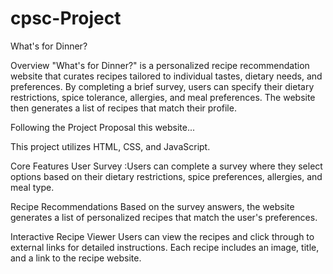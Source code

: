 # cpsc-Project

What's for Dinner?

Overview
"What's for Dinner?" is a personalized recipe recommendation website that curates recipes tailored to individual tastes, dietary needs, and preferences. By completing a brief survey, users can specify their dietary restrictions, spice tolerance, allergies, and meal preferences. The website then generates a list of recipes that match their profile.


Following the Project Proposal this website...

This project utilizes HTML, CSS, and JavaScript.

Core Features
User Survey :Users can complete a survey where they select options based on their dietary restrictions, spice preferences, allergies, and meal type.

Recipe Recommendations
Based on the survey answers, the website generates a list of personalized recipes that match the user's preferences.

Interactive Recipe Viewer
Users can view the recipes and click through to external links for detailed instructions. Each recipe includes an image, title, and a link to the recipe website.


